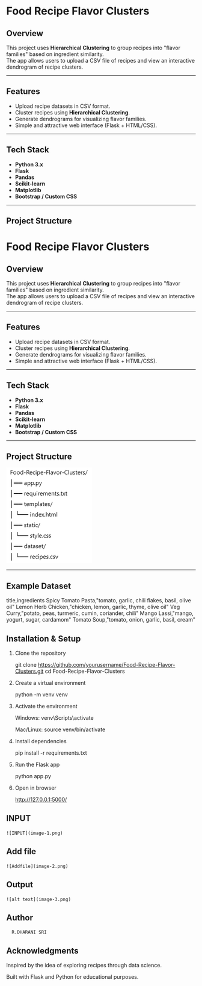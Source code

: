 
# Food Recipe Flavor Clusters

##  Overview
This project uses **Hierarchical Clustering** to group recipes into "flavor families" based on ingredient similarity.  
The app allows users to upload a CSV file of recipes and view an interactive dendrogram of recipe clusters.

---

##  Features
- Upload recipe datasets in CSV format.
- Cluster recipes using **Hierarchical Clustering**.
- Generate dendrograms for visualizing flavor families.
- Simple and attractive web interface (Flask + HTML/CSS).

---

##  Tech Stack
- **Python 3.x**
- **Flask**
- **Pandas**
- **Scikit-learn**
- **Matplotlib**
- **Bootstrap / Custom CSS**

---

##  Project Structure
# Food Recipe Flavor Clusters

##  Overview
This project uses **Hierarchical Clustering** to group recipes into "flavor families" based on ingredient similarity.  
The app allows users to upload a CSV file of recipes and view an interactive dendrogram of recipe clusters.

---

##  Features
- Upload recipe datasets in CSV format.
- Cluster recipes using **Hierarchical Clustering**.
- Generate dendrograms for visualizing flavor families.
- Simple and attractive web interface (Flask + HTML/CSS).

---

##  Tech Stack
- **Python 3.x**
- **Flask**
- **Pandas**
- **Scikit-learn**
- **Matplotlib**
- **Bootstrap / Custom CSS**

---

##  Project Structure
![sructure](image.png)


---

##  Example Dataset

title,ingredients
Spicy Tomato Pasta,"tomato, garlic, chili flakes, basil, olive oil"
Lemon Herb Chicken,"chicken, lemon, garlic, thyme, olive oil"
Veg Curry,"potato, peas, turmeric, cumin, coriander, chili"
Mango Lassi,"mango, yogurt, sugar, cardamom"
Tomato Soup,"tomato, onion, garlic, basil, cream"

## Installation & Setup

1. Clone the repository


   git clone https://github.com/yourusername/Food-Recipe-Flavor-Clusters.git
   cd Food-Recipe-Flavor-Clusters

2. Create a virtual environment


   python -m venv venv

3. Activate the environment

    Windows:
    venv\Scripts\activate

    Mac/Linux:
    source venv/bin/activate
4. Install dependencies

    pip install -r requirements.txt

5. Run the Flask app

     python app.py

6.  Open in browser

     http://127.0.0.1:5000/


## INPUT
   
    ![INPUT](image-1.png)

## Add file

    ![Addfile](image-2.png)
    
## Output

    ![alt text](image-3.png)

## Author

      R.DHARANI SRI

## Acknowledgments

  Inspired by the idea of exploring recipes through data science.

  Built with Flask and Python for educational purposes.

